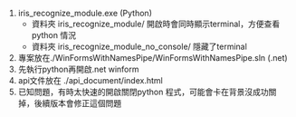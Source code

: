 1. iris_recognize_module.exe (Python)
	* 資料夾 iris_recognize_module/ 開啟時會同時顯示terminal，方便查看python 情況
	* 資料夾 iris_recognize_module_no_console/  隱藏了terminal
2. 專案放在./WinFormsWithNamesPipe/WinFormsWithNamesPipe.sln (.net)
3. 先執行python再開啟.net winform
4. api文件放在 ./api_document/index.html
5. 已知問題，有時太快速的開啟關閉python 程式，可能會卡在背景沒成功關掉，後續版本會修正這個問題
